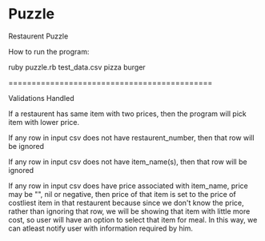 Puzzle
======

Restaurent Puzzle

How to run the program: 

ruby puzzle.rb test_data.csv pizza burger

============================================

Validations Handled

If a restaurent has same item with two prices, then the program will pick item with lower price.

If any row in input csv does not have restaurent_number, then that row will be ignored

If any row in input csv does not have item_name(s), then that row will be ignored

If any row in input csv does have price associated with item_name, price may be "", nil or negative, then price of that item is set to the price of costliest item in that restaurent because since we don't know the price, rather than ignoring that row, we will be showing that item with little more cost, so user will have an option to select that item for meal. In this way, we can atleast notify user with information required by him.




